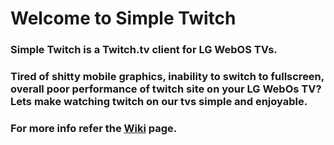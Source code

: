 # Welcome to Simple Twitch
### Simple Twitch is a Twitch.tv client for LG WebOS TVs.
### Tired of shitty mobile graphics, inability to switch to fullscreen, overall poor performance of twitch site on your LG WebOs TV? Lets make watching twitch on our tvs simple and enjoyable.
### For more info refer the [Wiki](https://github.com/andriy921/Simple-Twitch/wiki) page.
